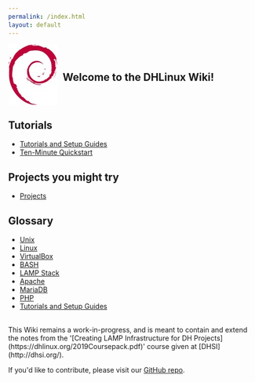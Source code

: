 ```yaml
---
permalink: /index.html
layout: default
---
```


<div style="display: flex; align-items: center;">
  <img src="assets/images/openlogo-nd-100.jpg" alt="Debian Logo" style="float: left; margin-right: 10px;" />
    <h2 class="index-title">Welcome to the DHLinux Wiki!</h2>
</div>


Tutorials
----

-   [Tutorials and Setup Guides](/tutorials/Tutorials-and-Setup-Guides)
-   [Ten-Minute Quickstart](/tutorials/QuickStart)

Projects you might try
----------------------

-   [Projects](/projects/Projects)

Glossary
---------------

-   [Unix](/docs/Unix)
-   [Linux](/docs/Linux)
-   [VirtualBox](/docs/VirtualBox)
-   [BASH](/docs/BASH)
-   [LAMP Stack](/docs/LAMP-Stack)
-   [Apache](/docs/Apache)
-   [MariaDB](/docs/MySQL)
-   [PHP](/docs/PHP)
-   [Tutorials and Setup Guides](/tutorials/Tutorials-and-Setup-Guides)

<br/>
This Wiki remains a work-in-progress, and is meant to contain and extend the notes from the '[Creating LAMP Infrastructure for DH Projects](https://dhlinux.org/2019Coursepack.pdf)' course given at [DHSI](http://dhsi.org/).

If you'd like to contribute, please visit our [GitHub repo](https://github.com/jdmartin/dhlinux-jekyll).
